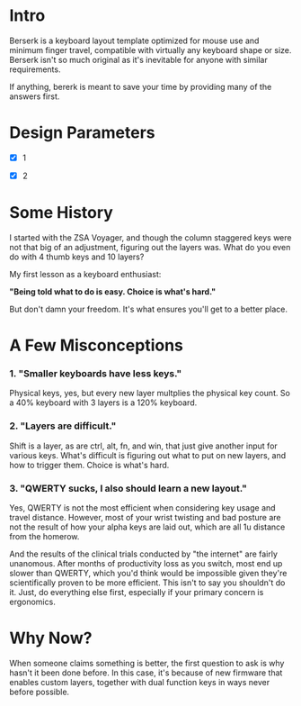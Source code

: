# Intro
Berserk is a keyboard layout template optimized for mouse use and minimum finger travel, compatible with virtually any keyboard shape or size. Berserk isn't so much original as it's inevitable for anyone with similar requirements. 

If anything, bererk is meant to save your time by providing many of the answers first. 

# Design Parameters

- [x] 1

- [x] 2


# Some History

I started with the ZSA Voyager, and though the column staggered keys were not that big of an adjustment, figuring out the layers was. What do you even do with 4 thumb keys and 10 layers?

My first lesson as a keyboard enthusiast:

**"Being told what to do is easy. Choice is what's hard."**

But don't damn your freedom. It's what ensures you'll get to a better place.


# A Few Misconceptions

### 1. "Smaller keyboards have less keys."

Physical keys, yes, but every new layer multplies the physical key count. So a 40% keyboard with 3 layers is a 120% keyboard.
   
### 2. "Layers are difficult."

Shift is a layer, as are ctrl, alt, fn, and win, that just give another input for various keys. What's difficult is figuring out what to put on new layers, and how to trigger them. Choice is what's hard.

### 3. "QWERTY sucks, I also should learn a new layout."

Yes, QWERTY is not the most efficient when considering key usage and travel distance. However, most of your wrist twisting and bad posture are not the result of how your alpha keys are laid out, which are all 1u distance from the homerow. 

And the results of the clinical trials conducted by "the internet" are fairly unanomous. After months of productivity loss as you switch, most end up slower than QWERTY, which you'd think would be impossible given they're scientifically proven to be more efficient. This isn't to say you shouldn't do it. Just, do everything else first, especially if your primary concern is ergonomics.


# Why Now?

When someone claims something is better, the first question to ask is why hasn't it been done before. In this case, it's because of new firmware that enables custom layers, together with dual function keys in ways never before possible.







